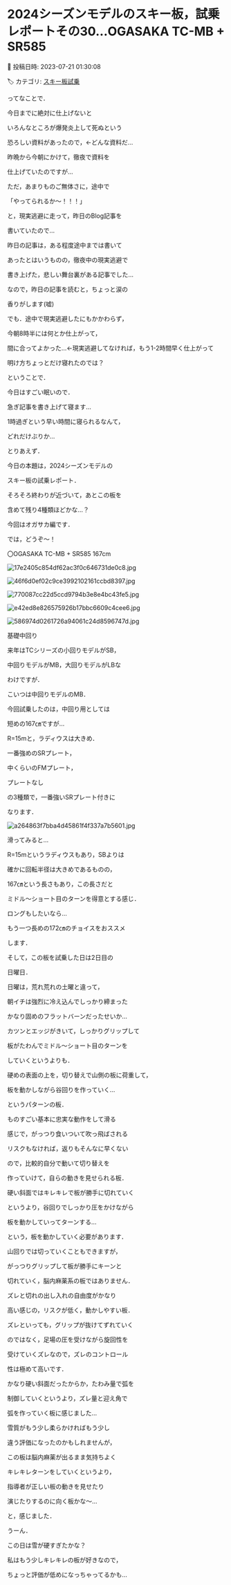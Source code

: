 # 2024シーズンモデルのスキー板，試乗レポートその30…OGASAKA TC-MB + SR585

📅 投稿日時: 2023-07-21 01:30:08

🏷️ カテゴリ: [スキー板試乗](c0bd8048615710cee890e403a36cc9a2b.md)

ってなことで．


今日までに絶対に仕上げないと


いろんなところが爆発炎上して死ぬという


恐ろしい資料があったので，←どんな資料だ…


昨晩から今朝にかけて，徹夜で資料を


仕上げていたのですが…





ただ，あまりものご無体さに，途中で


「やってられるか～！！！」


と，現実逃避に走って，昨日のBlog記事を


書いていたので…


昨日の記事は，ある程度途中までは書いて


あったとはいうものの，徹夜中の現実逃避で


書き上げた，悲しい舞台裏がある記事でした…





なので，昨日の記事を読むと，ちょっと涙の


香りがします(嘘)





でも．途中で現実逃避したにもかかわらず，


今朝8時半には何とか仕上がって，


間に合ってよかった…←現実逃避してなければ，もう1-2時間早く仕上がって


明け方ちょっとだけ寝れたのでは？





ということで．


今日はすごい眠いので．


急ぎ記事を書き上げて寝ます…


1時過ぎという早い時間に寝られるなんて，


どれだけぶりか…





とりあえず．


今日の本題は，2024シーズンモデルの


スキー板の試乗レポート．


そろそろ終わりが近づいて，あとこの板を


含めて残り4種類ほどかな…？





今回はオガサカ編です．


では，どうぞ～！[]()





〇OGASAKA TC-MB + SR585 167cm







![17e2405c854df62ac3f0c646731de0c8.jpg](images/17e2405c854df62ac3f0c646731de0c8.jpg)









![46f6d0ef02c9ce3992102161ccbd8397.jpg](images/46f6d0ef02c9ce3992102161ccbd8397.jpg)









![770087cc22d5ccd9794b3e8e4bc43fe5.jpg](images/770087cc22d5ccd9794b3e8e4bc43fe5.jpg)









![e42ed8e826575926b17bbc6609c4cee6.jpg](images/e42ed8e826575926b17bbc6609c4cee6.jpg)









![586974d0261726a94061c24d8596747d.jpg](images/586974d0261726a94061c24d8596747d.jpg)







基礎中回り





来年はTCシリーズの小回りモデルがSB，


中回りモデルがMB，大回りモデルがLBな


わけですが．


こいつは中回りモデルのMB．





今回試乗したのは，中回り用としては


短めの167㎝ですが…


R=15mと，ラディウスは大きめ．





一番強めのSRプレート，


中くらいのFMプレート，


プレートなし


の3種類で，一番強いSRプレート付きに


なります．




![a264863f7bba4d45861f4f337a7b5601.jpg](images/a264863f7bba4d45861f4f337a7b5601.jpg)







滑ってみると…


R=15mというラディウスもあり，SBよりは


確かに回転半径は大きめであるものの，


167㎝という長さもあり，この長さだと


ミドル～ショート目のターンを得意とする感じ．


ロングもしたいなら…


もう一つ長めの172㎝のチョイスをおススメ


します．





そして，この板を試乗した日は2日目の


日曜日．


日曜は，荒れ荒れの土曜と違って，


朝イチは強烈に冷え込んでしっかり締まった


かなり固めのフラットバーンだったせいか…





カツンとエッジがきいて，しっかりグリップして


板がたわんでミドル～ショート目のターンを


していくというよりも．


硬めの表面の上を，切り替えで山側の板に荷重して，


板を動かしながら谷回りを作っていく…


というパターンの板．





ものすごい基本に忠実な動作をして滑る


感じで，がっつり食いついて吹っ飛ばされる


リスクもなければ，返りもそんなに早くない


ので，比較的自分で動いて切り替えを


作っていけて，自らの動きを見せられる板．





硬い斜面ではキレキレで板が勝手に切れていく


というより，谷回りでしっかり圧をかけながら


板を動かしていってターンする…


という，板を動かしていく必要があります．





山回りでは切っていくこともできますが，


がっつりグリップして板が勝手にキーンと


切れていく，脳内麻薬系の板ではありません．





ズレと切れの出し入れの自由度がかなり


高い感じの，リスクが低く，動かしやすい板．


ズレといっても，グリップが抜けてずれていく


のではなく，足場の圧を受けながら旋回性を


受けていくズレなので，ズレのコントロール


性は極めて高いです．





かなり硬い斜面だったからか，たわみ量で弧を


制御していくというより，ズレ量と迎え角で


弧を作っていく板に感じました…





雪質がもう少し柔らかければもう少し


違う評価になったのかもしれませんが，


この板は脳内麻薬が出るまま気持ちよく


キレキレターンをしていくというより，


指導者が正しい板の動きを見せたり


演じたりするのに向く板かな～…


と，感じました．





うーん．


この日は雪が硬すぎたかな？


私はもう少しキレキレの板が好きなので，


ちょっと評価が低めになっちゃってるかも…
